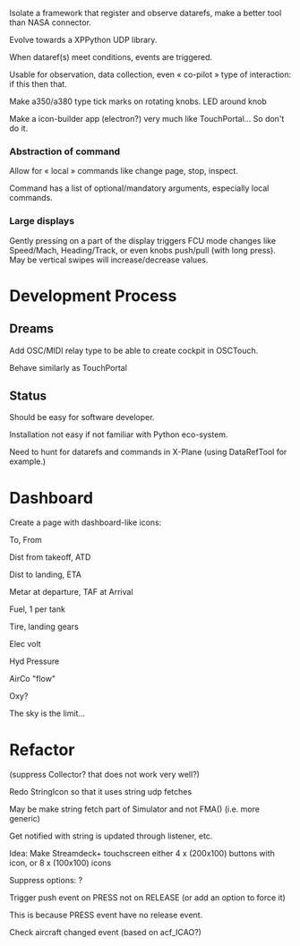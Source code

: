 Isolate a framework that register and observe datarefs, make a better tool than NASA connector.

Evolve towards a XPPython UDP library.

When dataref(s) meet conditions, events are triggered.

Usable for observation, data collection, even « co-pilot » type of interaction: if this then that.

Make a350/a380 type tick marks on rotating knobs. LED around knob

Make a icon-builder app (electron?) very much like TouchPortal... So don't do it.

### Abstraction of command

Allow for « local » commands like change page, stop, inspect.

Command has a list of optional/mandatory arguments, especially local commands.

### Large displays

Gently pressing on a part of the display triggers FCU mode changes like Speed/Mach, Heading/Track, or even knobs push/pull (with long press). May be vertical swipes will increase/decrease values.

# Development Process

## Dreams

Add OSC/MIDI relay type to be able to create cockpit in OSCTouch.

Behave similarly as TouchPortal

## Status

Should be easy for software developer.

Installation not easy if not familiar with Python eco-system.

Need to hunt for datarefs and commands in X-Plane (using DataRefTool for example.)

# Dashboard

Create a page with dashboard-like icons:

To, From

Dist from takeoff, ATD

Dist to landing, ETA

Metar at departure, TAF at Arrival

Fuel, 1 per tank

Tire, landing gears

Elec volt

Hyd Pressure

AirCo "flow"

Oxy?

The sky is the limit...

# Refactor

(suppress Collector? that does not work very well?)

Redo StringIcon so that it uses string udp fetches

May be make string fetch part of Simulator and not FMA() (i.e. more generic)

Get notified with string is updated through listener, etc.

Idea: Make Streamdeck+ touchscreen either 4 x (200x100) buttons with icon, or 8 x (100x100) icons

Suppress options: ?

Trigger push event on PRESS not on RELEASE (or add an option to force it)

This is because PRESS event have no release event.

Check aircraft changed event (based on acf_ICAO?)
